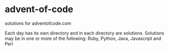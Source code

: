 # advent-of-code
solutions for adventofcode.com

Each day has its own directory and in each directory are solutions. Solutions may be in one or more of the following: Ruby, Python, Java, Javascript and Perl
